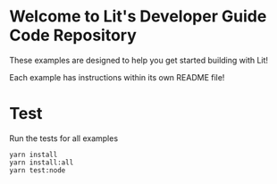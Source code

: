 # Welcome to Lit's Developer Guide Code Repository

These examples are designed to help you get started building with Lit!

Each example has instructions within its own README file!

# Test

Run the tests for all examples

```
yarn install
yarn install:all
yarn test:node
```
